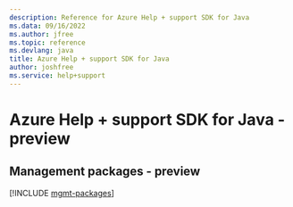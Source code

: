 ```yaml
---
description: Reference for Azure Help + support SDK for Java
ms.data: 09/16/2022
ms.author: jfree
ms.topic: reference
ms.devlang: java
title: Azure Help + support SDK for Java
author: joshfree
ms.service: help+support
---
```

# Azure Help + support SDK for Java - preview

## Management packages - preview
[!INCLUDE [mgmt-packages](help-+-support-mgmt-index.md)]